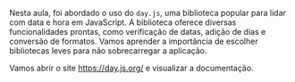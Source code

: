 Nesta aula, foi abordado o uso do `day.js`, uma biblioteca popular para lidar com data e hora em JavaScript. A biblioteca oferece diversas funcionalidades prontas, como verificação de datas, adição de dias e conversão de formatos. Vamos aprender a importância de escolher bibliotecas leves para não sobrecarregar a aplicação.


Vamos abrir o site https://day.js.org/ e visualizar a documentação.